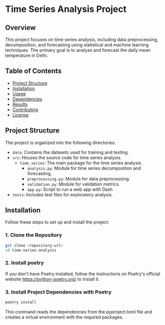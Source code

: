 # Time Series Analysis Project

## Overview
This project focuses on time series analysis, including data preprocessing, decomposition, and forecasting using statistical and machine learning techniques. The primary goal is to analyze and forecast the daily mean temperature in Delhi.

## Table of Contents
- [Project Structure](#project-structure)
- [Installation](#installation)
- [Usage](#usage)
- [Dependencies](#dependencies)
- [Results](#results)
- [Contributing](#contributing)
- [License](#license)

## Project Structure
The project is organized into the following directories:

- `data`: Contains the datasets used for training and testing.
- `src`: Houses the source code for time series analysis.
  - `time_series`: The main package for the time series analysis.
    - `analysis.py`: Module for time series decomposition and forecasting.
    - `preprocessing.py`: Module for data preprocessing.
    - `validation.py`: Module for validation metrics.
    - `app.py`: Script to run a web app with Dash
- `tests`: Includes test files for exploratory analysis.

## Installation
Follow these steps to set up and install the project:


### 1. Clone the Repository
```bash
git clone <repository-url>
cd time-series-analysis
```
### 2. Install poetry 
If you don't have Poetry installed, follow the instructions on Poetry's official website https://python-poetry.org/ to install it.

### 3. Install Project Dependencies with Poetry
```bash
poetry install
```
This command reads the dependencies from the pyproject.toml file and creates a virtual environment with the required packages.


